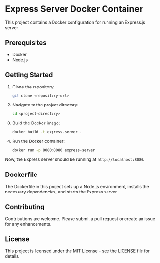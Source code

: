 # Express Server Docker Container

This project contains a Docker configuration for running an Express.js server.

## Prerequisites

- Docker
- Node.js

## Getting Started

1. Clone the repository:

   ```bash
   git clone <repository-url>
   ```

2. Navigate to the project directory:

   ```bash
   cd <project-directory>
   ```

3. Build the Docker image:

   ```bash
   docker build -t express-server .
   ```

4. Run the Docker container:
   ```bash
   docker run -p 8080:8080 express-server
   ```

Now, the Express server should be running at `http://localhost:8080`.

## Dockerfile

The Dockerfile in this project sets up a Node.js environment, installs the necessary dependencies, and starts the Express server.

## Contributing

Contributions are welcome. Please submit a pull request or create an issue for any enhancements.

## License

This project is licensed under the MIT License - see the LICENSE file for details.
